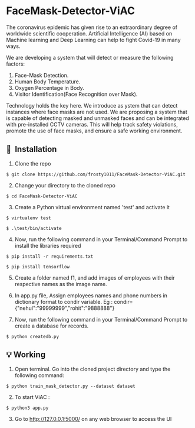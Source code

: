 # FaceMask-Detector-ViAC
  The coronavirus epidemic has given rise to an extraordinary degree of worldwide scientific cooperation. Artificial Intelligence (AI) based on Machine learning and Deep Learning can help to fight Covid-19 in many ways.
  
We are developing a system that will detect or measure the following factors:
1. Face-Mask Detection.
2. Human Body Temperature.
3. Oxygen Percentage in Body.
4. Visitor Identification(Face Recognition over Mask). 

Technology holds the key here. We introduce as ystem that can detect instances where face masks are not used. We are proposing a system that is capable of detecting masked and unmasked faces and can be integrated with pre-installed CCTV cameras. This will help track safety violations, promote the use of face masks, and ensure a safe working environment.

## 🚀&nbsp; Installation
1. Clone the repo
```
$ git clone https://github.com/frosty1011/FaceMask-Detector-ViAC.git
```

2. Change your directory to the cloned repo 
```
$ cd FaceMask-Detector-ViAC
```

3. Create a Python virtual environment named 'test' and activate it
```
$ virtualenv test
```
```
$ .\test/bin/activate
```

4. Now, run the following command in your Terminal/Command Prompt to install the libraries required
```
$ pip install -r requirements.txt
```
```
$ pip install tensorflow
```

5. Create a folder named f1, and add images of employees with their respective names as the image name.

7. In app.py file, 
Assign employees names and phone numbers in dictionary format to condir variable.
Eg : condir={"nehul":"99999999","rohit":"9888888"}

8. Now, run the following command in your Terminal/Command Prompt to create a database for records.
```
$ python createdb.py
```

## :bulb: Working

1. Open terminal. Go into the cloned project directory and type the following command:
```
$ python train_mask_detector.py --dataset dataset
```

2. To start ViAC :
```
$ python3 app.py 
```

3. Go to http://127.0.0.1:5000/ on any web browser to access the UI
